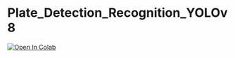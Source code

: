 # Plate_Detection_Recognition_YOLOv8



[![Open In Colab](https://colab.research.google.com/assets/colab-badge.svg)](https://colab.research.google.com/drive/1LmWp-fI7Rf19vOIYegbUhBx8VWhYoyLe?usp=sharing)
